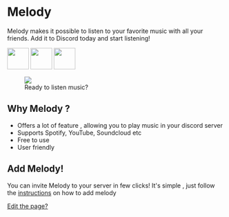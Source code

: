 # Melody

Melody makes it possible to listen to your favorite music with all your friends. Add it to Discord today and start listening!

<img src="https://cdn.algoriq.live/mpfp.png" width="50" height="50" />
<img src="https://cdn.algoriq.live/m2.png" width="50" height="50" />
<img src="https://cdn.algoriq.live/m1.png" width="50" height="50" />

<figure>
  <img src="https://cdn.algoriq.live/ms11.gif">
  <figcaption>Ready to listen music?</figcaption>
</figure>

## Why Melody ?

* Offers a lot of feature , allowing you to play music in your discord server
* Supports Spotify, YouTube, Soundcloud etc
* Free to use
* User friendly

## Add Melody!

You can invite Melody to your server in few clicks! It's simple , just follow the [instructions](https://melodybot.tk/instructions) on how to add melody

[Edit the page?](https://github.com/AyushSehrawat/melody)